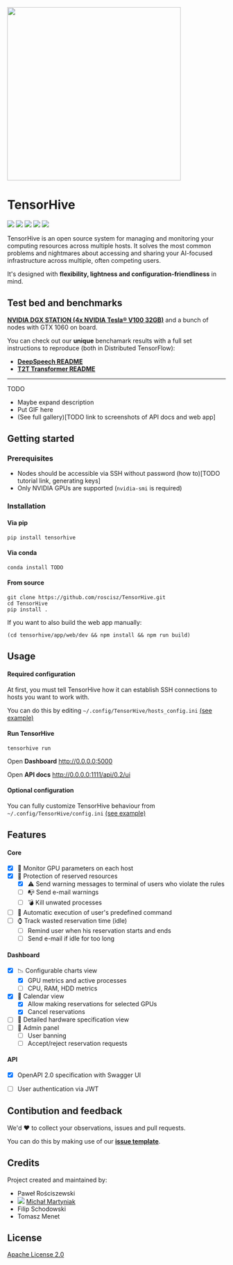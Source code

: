 <img src="https://i.imgur.com/7GtwA5G.png" width="400">

TensorHive
===


![](https://img.shields.io/badge/release-v0.2-brightgreen.svg?style=popout-square)
![](https://img.shields.io/badge/pypi-v0.2-brightgreen.svg?style=popout-square)
![](https://img.shields.io/badge/platform-Linux-blue.svg?style=popout-square)
![](https://img.shields.io/badge/python-3.5%20|%203.6%20|%203.7-blue.svg?style=popout-square)
![](https://img.shields.io/badge/license-Apache%202.0-blue.svg?style=popout-square)

TensorHive is an open source system for managing and monitoring your computing resources across multiple hosts.
It solves the most common problems and nightmares about accessing and sharing your AI-focused infrastructure across multiple, often competing users.

It's designed with __flexibility, lightness and configuration-friendliness__ in mind. 

Test bed and benchmarks
--------
[**NVIDIA DGX STATION (4x NVIDIA Tesla® V100 32GB)**](https://www.nvidia.com/content/dam/en-zz/Solutions/Data-Center/dgx-station/dgx-station-print-dgx-station-32GB-infographic-final-LR.pdf) and a bunch of nodes with GTX 1060 on board.

You can check out our **unique** benchamark results with a full set instructions to reproduce (both in Distributed TensorFlow):
- [**DeepSpeech README**](https://github.com/roscisz/TensorHive/tree/develop/examples/deepspeech#deepspeech-benchmarks)
- [**T2T Transformer README**](https://github.com/roscisz/TensorHive/tree/develop/examples/t2t_transformer#t2t-transformer-benchmarks)
<hr/>

TODO
- Maybe expand description
- Put GIF here
- (See full gallery)[TODO link to screenshots of API docs and web app]

Getting started
---------------
### Prerequisites
* Nodes should be accessible via SSH without password (how to)[TODO tutorial link, generating keys]
* Only NVIDIA GPUs are supported (```nvidia-smi``` is required)

### Installation
#### Via pip
```shell
pip install tensorhive
```
#### Via conda
```shell
conda install TODO
```
#### From source
```
git clone https://github.com/roscisz/TensorHive.git
cd TensorHive
pip install .
```
If you want to also build the web app manually:
```shell
(cd tensorhive/app/web/dev && npm install && npm run build)
```
Usage
-----
#### Required configuration
At first, you must tell TensorHive how it can establish SSH connections to hosts you want to work with.

You can do this by editing `~/.config/TensorHive/hosts_config.ini` [(see example)](https://github.com/roscisz/TensorHive/blob/feature/fixes_and_cleanups_before_release/tensorhive/hosts_config.ini)

#### Run TensorHive
```shell
tensorhive run
```
Open **Dashboard** http://0.0.0.0:5000

Open **API docs** http://0.0.0.0:1111/api/0.2/ui

#### Optional configuration
You can fully customize TensorHive behaviour from `~/.config/TensorHive/config.ini`
[(see example)](https://github.com/roscisz/TensorHive/blob/feature/fixes_and_cleanups_before_release/tensorhive/default_config.ini)
  
Features
--------
#### Core
- [x] :mag_right: Monitor GPU parameters on each host
- [x] :customs: Protection of reserved resources
    - [x] :warning:	Send warning messages to terminal of users who violate the rules
    - [ ] :mailbox_with_no_mail: Send e-mail warnings
    - [ ] :bomb: Kill unwated processes
- [ ] :rocket: Automatic execution of user's predefined command
- [ ] :watch: Track wasted reservation time (idle)
    - [ ] Remind user when his reservation starts and ends
    - [ ] Send e-mail if idle for too long
#### Dashboard
- [x] :chart_with_downwards_trend: Configurable charts view
    - [x] GPU metrics and active processes
    - [ ] CPU, RAM, HDD metrics
- [x] :calendar: Calendar view
    - [x] Allow making reservations for selected GPUs
    - [x] Cancel reservations
- [ ] :scroll: Detailed hardware specification view
- [ ] :penguin: Admin panel
    - [ ] User banning
    - [ ] Accept/reject reservation requests

#### API
- [x] OpenAPI 2.0 specification with Swagger UI
- [ ] User authentication via JWT


Contibution and feedback
------------------------
We'd :heart: to collect your observations, issues and pull requests.

You can do this by making use of our [**issue template**](https://gist.github.com/micmarty/396c649bf693688245731f35854bf971).

Credits
-------
Project created and maintained by:
- Paweł Rościszewski
- ![](https://avatars2.githubusercontent.com/u/12485656?s=22&v=4) [Michał Martyniak](http://martyniak.me)
- Filip Schodowski
- Tomasz Menet

License
-------
[Apache License 2.0](https://github.com/roscisz/TensorHive/blob/master/LICENSE)
